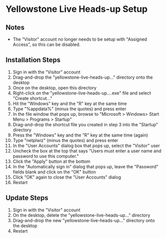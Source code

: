# Yellowstone Live Heads-up Setup

## Notes

- The "Visitor" account no longer needs to be setup with "Assigned Access", so this can be disabled.

## Installation Steps

1. Sign in with the "Visitor" account
2. Drag-and-drop the "yellowstone-live-heads-up..." directory onto the desktop
3. Once on the desktop, open this directory
4. Right-click on the "yellowstone-live-heads-up....exe" file and select "Create shortcut..."
5. Hit the "Windows" key and the "R" key at the same time
6. Type "%appdata%" (minus the quotes) and press enter
7. In the file window that pops up, browse to "Microsoft > Windows> Start Menu > Programs > Startup"
8. Drag-and-drop the shortcut file you created in step 3 into the "Startup" directory
9. Press the "Windows" key and the "R" key at the same time (again)
10. Type "netplwiz" (minus the quotes) and press enter
11. In the "User Accounts" dialog box that pops up, select the "Visitor" user
12. Uncheck the box at the top that says "Users must enter a user name and password to use this computer."
13. Click the "Apply" button at the bottom
14. In the "Automatically sign in" dialog that pops up, leave the "Password" fields blank and click on the "OK" button
15. Click "OK" again to close the "User Accounts" dialog
16. Restart

## Update Steps

1. Sign in with the "Visitor" account
2. On the desktop, delete the "yellowstone-live-heads-up..." directory
3. Drag-and-drop the new "yellowstone-live-heads-up..." directory onto the desktop
4. Restart
